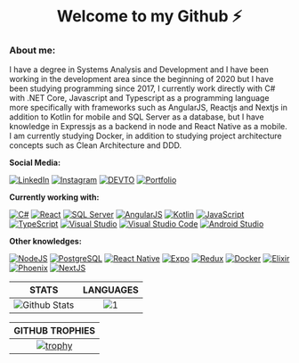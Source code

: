 <h1 align="center">Welcome to my Github ⚡</h1>

### About me:

I have a degree in Systems Analysis and Development and I have been working in the development area since the beginning of 2020 but I have been studying programming since 2017, I currently work directly with C# with .NET Core, Javascript and Typescript as a programming language more specifically with frameworks such as AngularJS, Reactjs and Nextjs in addition to Kotlin for mobile and SQL Server as a database, but I have knowledge in Expressjs as a backend in node and React Native as a mobile. I am currently studying Docker, in addition to studying project architecture concepts such as Clean Architecture and DDD.

**Social Media:**

[![LinkedIn](https://img.icons8.com/fluent/46/000000/linkedin.png)](https://www.linkedin.com/in/gildofj/) [![Instagram](https://img.icons8.com/fluent/46/000000/instagram-new.png)](https://www.instagram.com/tao_gildao/) [![DEVTO](https://res.cloudinary.com/practicaldev/image/fetch/s--AOunT8g5--/c_limit%2Cf_auto%2Cfl_progressive%2Cq_auto%2Cw_46/https://thepracticaldev.s3.amazonaws.com/i/78hs31fax49uwy6kbxyw.png)]([https://dev.to/gildofj]) [![Portfolio](https://static-00.iconduck.com/assets.00/code-slash-icon-512x477-k428ph2h.png)](https://gildofj.github.io/porfolio/)

**Currently working with:**

[![C#](https://img.icons8.com/color/46/000000/c-sharp-logo.png)](https://learn.microsoft.com/pt-br/dotnet/csharp/) [![React](https://img.icons8.com/officexs/46/000000/react.png)](https://pt-br.reactjs.org/) [![SQL Server](https://img.icons8.com/color/48/000000/microsoft-sql-server.png)](https://www.microsoft.com/pt-br/sql-server/sql-server-downloads) [![AngularJS](https://img.icons8.com/color/48/null/angularjs.png)](https://angularjs.org/) [![Kotlin](https://img.icons8.com/color/48/null/kotlin.png)](https://kotlinlang.org/) [![JavaScript](https://img.icons8.com/color/46/000000/javascript.png)](https://developer.mozilla.org/pt-BR/docs/Web/JavaScript) [![TypeScript](https://img.icons8.com/color/46/000000/typescript.png)](https://www.typescriptlang.org/) [![Visual Studio](https://img.icons8.com/fluency/48/null/visual-studio.png)](https://visualstudio.microsoft.com/pt-br/downloads/) [![Visual Studio Code](https://img.icons8.com/fluent/46/000000/visual-studio-code-2019.png)](https://code.visualstudio.com/) [![Android Studio](https://img.icons8.com/color/48/null/android-studio--v3.png)](https://developer.android.com/studio)

**Other knowledges:**

[![NodeJS](https://img.icons8.com/color/46/000000/nodejs.png)](https://nodejs.org/en/) [![PostgreSQL](https://img.icons8.com/color/46/000000/postgreesql.png)](https://www.postgresql.org/) [![React Native](https://img.icons8.com/color/46/000000/react-native.png)](https://reactnative.dev/) [![Expo](https://cdn.icon-icons.com/icons2/2148/PNG/48/expo_icon_132404.png)](https://expo.dev/) [![Redux](https://img.icons8.com/color/46/000000/redux.png)](https://redux.js.org/) [![Docker](https://img.icons8.com/color/46/000000/docker.png)](https://www.docker.com/) [![Elixir](https://cdn.icon-icons.com/icons2/2107/PNG/48/file_type_elixir_icon_130623.png)](https://elixir-lang.org/docs.html) [![Phoenix](https://cdn.icon-icons.com/icons2/2622/PNG/48/brand_phoenix_framework_icon_158764.png)](https://www.phoenixframework.org) [![NextJS](https://cdn.icon-icons.com/icons2/2148/PNG/48/nextjs_icon_132160.png)](https://nextjs.org/)

|STATS|LANGUAGES|
|:---:|:---:|
|![Github Stats](https://github-readme-stats.vercel.app/api?username=gildofj&show_icons=true&theme=dracula&count_private=true)|![1](https://github-readme-stats.vercel.app/api/top-langs/?username=gildofj&layout=compact&theme=dracula&count_private=true)|

|GITHUB TROPHIES|
|:---:|
|[![trophy](https://github-profile-trophy.vercel.app/?username=gildofj&theme=darkhub)](https://github.com/ryo-ma/github-profile-trophy)|
